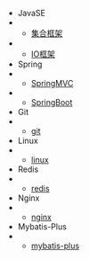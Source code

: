 * JavaSE
* - [集合框架](collection/)
* - [IO框架](io/)
* Spring
* - [SpringMVC](springmvc/)
* - [SpringBoot](springboot/)
* Git
* - [git](git/)
* Linux
* - [linux](linux/)
* Redis
* - [redis](redis/)
* Nginx
* - [nginx](nginx/)
* Mybatis-Plus
* - [mybatis-plus](mybatis-plus/)